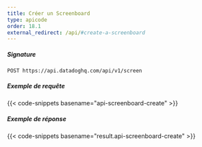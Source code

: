 ```yaml
---
title: Créer un Screenboard
type: apicode
order: 18.1
external_redirect: /api/#create-a-screenboard
---
```


##### Signature
`POST https://api.datadoghq.com/api/v1/screen`
##### Exemple de requête
{{< code-snippets basename="api-screenboard-create" >}}
##### Exemple de réponse
{{< code-snippets basename="result.api-screenboard-create" >}}

